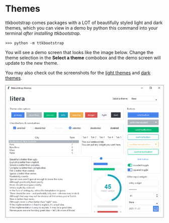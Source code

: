 # Themes

ttkbootstrap comes packages with a LOT of beautifully styled light and
dark themes, which you can view in a demo by python this command into
your terminal _after installing ttkbootstrap_.

```shell
>>> python -m ttkbootstrap
```

You will see a demo screen that looks like the image below. Change the
theme selection in the **Select a theme** combobox and the demo screen
will update to the new theme.

You may also check out the screenshots for the [light themes](light.md) and 
[dark themes](dark.md).

![litera theme](../assets/themes/litera.png)

